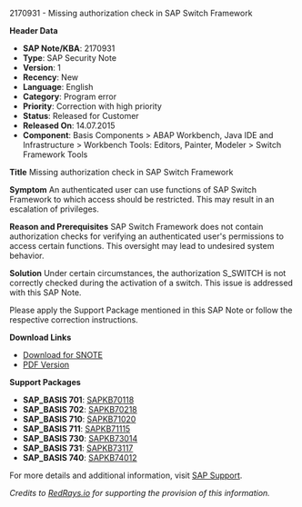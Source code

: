 2170931 - Missing authorization check in SAP Switch Framework

**Header Data**
- **SAP Note/KBA**: 2170931
- **Type**: SAP Security Note
- **Version**: 1
- **Recency**: New
- **Language**: English
- **Category**: Program error
- **Priority**: Correction with high priority
- **Status**: Released for Customer
- **Released On**: 14.07.2015
- **Component**: Basis Components > ABAP Workbench, Java IDE and Infrastructure > Workbench Tools: Editors, Painter, Modeler > Switch Framework Tools

**Title**
Missing authorization check in SAP Switch Framework

**Symptom**
An authenticated user can use functions of SAP Switch Framework to which access should be restricted. This may result in an escalation of privileges.

**Reason and Prerequisites**
SAP Switch Framework does not contain authorization checks for verifying an authenticated user's permissions to access certain functions. This oversight may lead to undesired system behavior.

**Solution**
Under certain circumstances, the authorization S_SWITCH is not correctly checked during the activation of a switch. This issue is addressed with this SAP Note. 

Please apply the Support Package mentioned in this SAP Note or follow the respective correction instructions.

**Download Links**
- [Download for SNOTE](https://notesdownloads.sap.com/note/0040000012874012017)
- [PDF Version](https://userapps.support.sap.com/sap/support/sfm/notes/print/0002170931?language=en-US&token=5ECC0CB146C0DF4F44334A05BDF3CD5F)

**Support Packages**
- **SAP_BASIS 701**: [SAPKB70118](https://me.sap.com/supportpackage/SAPKB70118)
- **SAP_BASIS 702**: [SAPKB70218](https://me.sap.com/supportpackage/SAPKB70218)
- **SAP_BASIS 710**: [SAPKB71020](https://me.sap.com/supportpackage/SAPKB71020)
- **SAP_BASIS 711**: [SAPKB71115](https://me.sap.com/supportpackage/SAPKB71115)
- **SAP_BASIS 730**: [SAPKB73014](https://me.sap.com/supportpackage/SAPKB73014)
- **SAP_BASIS 731**: [SAPKB73117](https://me.sap.com/supportpackage/SAPKB73117)
- **SAP_BASIS 740**: [SAPKB74012](https://me.sap.com/supportpackage/SAPKB74012)

For more details and additional information, visit [SAP Support](https://me.sap.com/).

*Credits to [RedRays.io](https://redrays.io) for supporting the provision of this information.*